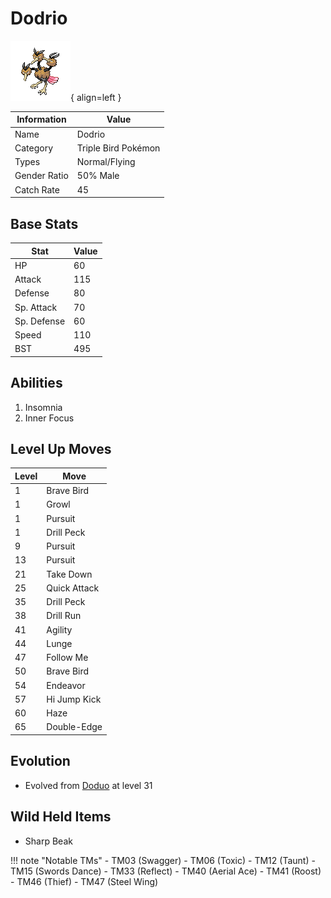 # Dodrio

![Dodrio](../images/pokemon/85.png){ align=left }

| Information | Value |
|------------|--------|
| Name | Dodrio |
| Category | Triple Bird Pokémon |
| Types | Normal/Flying |
| Gender Ratio | 50% Male |
| Catch Rate | 45 |

## Base Stats

| Stat | Value |
|------|-------|
| HP | 60 |
| Attack | 115 |
| Defense | 80 |
| Sp. Attack | 70 |
| Sp. Defense | 60 |
| Speed | 110 |
| BST | 495 |

## Abilities
1. Insomnia
2. Inner Focus

## Level Up Moves
| Level | Move |
|-------|------|
| 1 | Brave Bird |
| 1 | Growl |
| 1 | Pursuit |
| 1 | Drill Peck |
| 9 | Pursuit |
| 13 | Pursuit |
| 21 | Take Down |
| 25 | Quick Attack |
| 35 | Drill Peck |
| 38 | Drill Run |
| 41 | Agility |
| 44 | Lunge |
| 47 | Follow Me |
| 50 | Brave Bird |
| 54 | Endeavor |
| 57 | Hi Jump Kick |
| 60 | Haze |
| 65 | Double-Edge |

## Evolution
- Evolved from [Doduo](084-doduo.md) at level 31

## Wild Held Items
- Sharp Beak

!!! note "Notable TMs"
    - TM03 (Swagger)
    - TM06 (Toxic)
    - TM12 (Taunt)
    - TM15 (Swords Dance)
    - TM33 (Reflect)
    - TM40 (Aerial Ace)
    - TM41 (Roost)
    - TM46 (Thief)
    - TM47 (Steel Wing)
